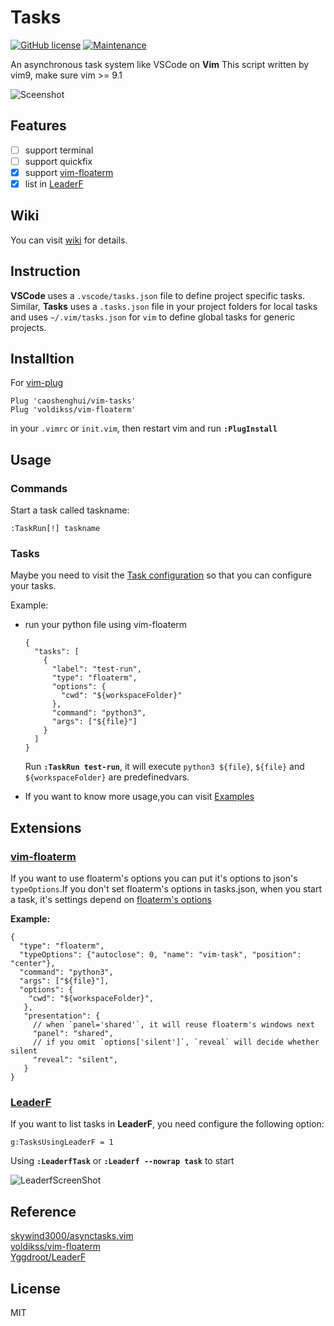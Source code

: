 # Tasks

[![GitHub license](https://img.shields.io/github/license/caoshenghui/vim-tasks)](https://github.com/caoshenghui/vim-tasks/blob/master/LICENSE) 
[![Maintenance](https://img.shields.io/maintenance/yes/2021)](https://github.com/caoshenghui/vim-tasks/graphs/commit-activity)


An asynchronous task system like VSCode on **Vim** 
This script written by vim9, make sure vim >= 9.1

![Sceenshot][1]

## Features

- [ ] support terminal
- [ ] support quickfix
- [x] support [vim-floaterm][2]
- [x] list in [LeaderF][3]

## Wiki

You can visit [wiki][8] for details.

## Instruction

**VSCode** uses a `.vscode/tasks.json` file to define project specific tasks. Similar, **Tasks** uses a `.tasks.json` file in your project folders for local tasks and uses `~/.vim/tasks.json` for `vim` to define global tasks for generic projects.

## Installtion

For [vim-plug][4]

```vim
Plug 'caoshenghui/vim-tasks'
Plug 'voldikss/vim-floaterm'
```

in your `.vimrc` or `init.vim`, then restart vim and run **`:PlugInstall`**

## Usage

### Commands

Start a task called taskname:

```vim
:TaskRun[!] taskname
```

### Tasks

Maybe you need to visit the [Task configuration][9] so that you can configure your tasks.

Example: 

- run your python file using vim-floaterm

  ```jsonc
  {
    "tasks": [
      {
        "label": "test-run",
        "type": "floaterm",
        "options": {
          "cwd": "${workspaceFolder}"
        },
        "command": "python3",
        "args": ["${file}"]
      }
    ]
  }  
  ```

  Run **`:TaskRun test-run`**, it will execute `python3 ${file}`, `${file}` and `${workspaceFolder}` are predefinedvars.
    
- If you want to know more usage,you can visit [Examples][10]

## Extensions

### [vim-floaterm][2]

If you want to use floaterm's options you can put it's options to json's `typeOptions`.If you don't set floaterm's options in tasks.json, when you start a task, it's settings depend on [floaterm's options][5]

**Example:**

```jsonc
{
  "type": "floaterm",
  "typeOptions": {"autoclose": 0, "name": "vim-task", "position": "center"},
  "command": "python3",
  "args": ["${file}"],
  "options": {
    "cwd": "${workspaceFolder}",
   },
   "presentation": {
     // when `panel='shared'`, it will reuse floaterm's windows next
     "panel": "shared",
     // if you omit `options['silent']`, `reveal` will decide whether silent
     "reveal": "silent",
   }
}
```

### [LeaderF][3]

If you want to list tasks in **LeaderF**, you need configure the following option:

```vim
g:TasksUsingLeaderF = 1
```

Using  **`:LeaderfTask`** or **`:Leaderf --nowrap task`** to start

![LeaderfScreenShot][7]


## Reference

[skywind3000/asynctasks.vim][6]  
[voldikss/vim-floaterm][2]  
[Yggdroot/LeaderF][3]

## License

MIT

[1]: https://user-images.githubusercontent.com/49725192/123510321-5a716800-d6ad-11eb-928b-e9316195a76d.gif
[2]: https://github.com/voldikss/vim-floaterm
[3]: https://github.com/Yggdroot/LeaderF
[4]: https://github.com/junegunn/vim-plug
[5]: https://github.com/voldikss/vim-floaterm#commands
[6]: https://github.com/skywind3000/asynctasks.vim
[7]: https://user-images.githubusercontent.com/49725192/123509429-0dd75e00-d6a8-11eb-82cb-ba7cfbf90212.png
[8]: https://github.com/caoshenghui/vim-tasks/wiki
[9]: https://github.com/caoshenghui/vim-tasks/wiki/Task-configuration
[10]: https://github.com/caoshenghui/vim-tasks/wiki/Task-configuration#Examples

